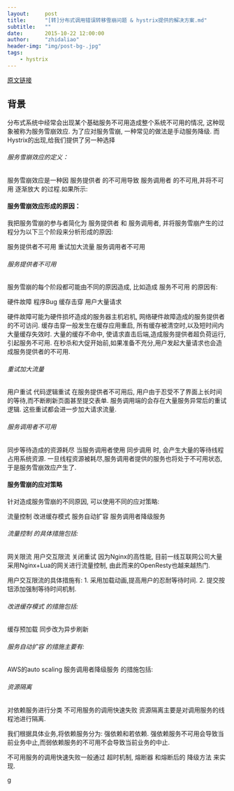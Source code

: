 ```yaml
---
layout:     post
title:      "[转]分布式调用错误转移雪崩问题 & hystrix提供的解决方案.md"
subtitle:	""
date:       2015-10-22 12:00:00
author:     "zhidaliao"
header-img: "img/post-bg-.jpg"
tags:
    - hystrix
---
```


[原文链接](https://segmentfault.com/a/1190000005988895)

## 背景
分布式系统中经常会出现某个基础服务不可用造成整个系统不可用的情况, 这种现象被称为服务雪崩效应. 为了应对服务雪崩, 一种常见的做法是手动服务降级. 而Hystrix的出现,给我们提供了另一种选择


###### 服务雪崩效应的定义：

服务雪崩效应是一种因 服务提供者 的不可用导致 服务调用者 的不可用,并将不可用 逐渐放大 的过程.如果所示:




####  服务雪崩效应形成的原因：

我把服务雪崩的参与者简化为 服务提供者 和 服务调用者, 并将服务雪崩产生的过程分为以下三个阶段来分析形成的原因:

服务提供者不可用
重试加大流量
服务调用者不可用


###### 服务提供者不可用
服务雪崩的每个阶段都可能由不同的原因造成, 比如造成 服务不可用 的原因有:

硬件故障
程序Bug
缓存击穿
用户大量请求

硬件故障可能为硬件损坏造成的服务器主机宕机, 网络硬件故障造成的服务提供者的不可访问. 
缓存击穿一般发生在缓存应用重启, 所有缓存被清空时,以及短时间内大量缓存失效时. 大量的缓存不命中, 使请求直击后端,造成服务提供者超负荷运行,引起服务不可用. 
在秒杀和大促开始前,如果准备不充分,用户发起大量请求也会造成服务提供者的不可用.


###### 重试加大流量

用户重试
代码逻辑重试
在服务提供者不可用后, 用户由于忍受不了界面上长时间的等待,而不断刷新页面甚至提交表单.
服务调用端的会存在大量服务异常后的重试逻辑. 
这些重试都会进一步加大请求流量.



###### 服务调用者不可用

同步等待造成的资源耗尽
当服务调用者使用 同步调用 时, 会产生大量的等待线程占用系统资源. 一旦线程资源被耗尽,服务调用者提供的服务也将处于不可用状态, 于是服务雪崩效应产生了.


#### 服务雪崩的应对策略

针对造成服务雪崩的不同原因, 可以使用不同的应对策略:

流量控制
改进缓存模式
服务自动扩容
服务调用者降级服务

###### 流量控制 的具体措施包括:

网关限流
用户交互限流
关闭重试
因为Nginx的高性能, 目前一线互联网公司大量采用Nginx+Lua的网关进行流量控制, 由此而来的OpenResty也越来越热门.

用户交互限流的具体措施有: 1. 采用加载动画,提高用户的忍耐等待时间. 2. 提交按钮添加强制等待时间机制.

###### 改进缓存模式 的措施包括:

缓存预加载
同步改为异步刷新

###### 服务自动扩容 的措施主要有:

AWS的auto scaling
服务调用者降级服务 的措施包括:

###### 资源隔离

对依赖服务进行分类
不可用服务的调用快速失败
资源隔离主要是对调用服务的线程池进行隔离.

我们根据具体业务,将依赖服务分为: 强依赖和若依赖. 强依赖服务不可用会导致当前业务中止,而弱依赖服务的不可用不会导致当前业务的中止.

不可用服务的调用快速失败一般通过 超时机制, 熔断器 和熔断后的 降级方法 来实现.


g



